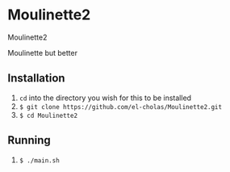# Moulinette2
Moulinette2

Moulinette but better

## Installation
1. `cd` into the directory you wish for this to be installed 
2. `$ git clone https://github.com/el-cholas/Moulinette2.git`
3. `$ cd Moulinette2`

## Running
1. `$ ./main.sh`
